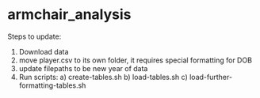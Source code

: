 # armchair_analysis

Steps to update:
1) Download data
2) move player.csv to its own folder, it requires special formatting for DOB
3) update filepaths to be new year of data
4) Run scripts:
   a) create-tables.sh
   b) load-tables.sh
   c) load-further-formatting-tables.sh